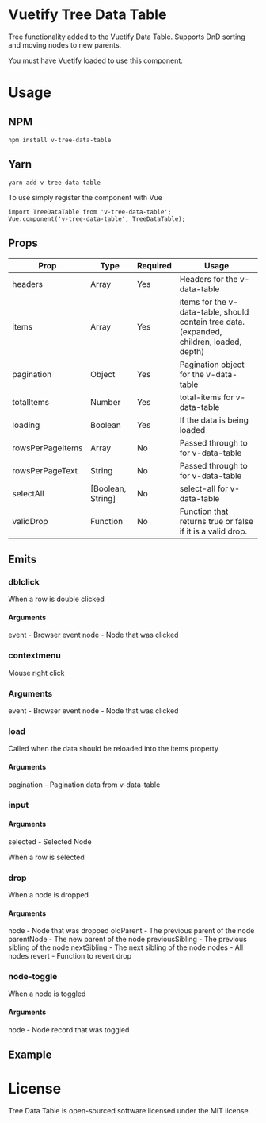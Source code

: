 # Vuetify Tree Data Table

Tree functionality added to the Vuetify Data Table. Supports DnD sorting and moving nodes to new parents.

You must have Vuetify loaded to use this component.

# Usage

## NPM

```
npm install v-tree-data-table
```

## Yarn

```
yarn add v-tree-data-table
```

To use simply register the component with Vue

```
import TreeDataTable from 'v-tree-data-table';
Vue.component('v-tree-data-table', TreeDataTable);
```

## Props

| Prop             | Type              | Required | Usage                                                                                                                                                                                                                      |
| ---------------- | ----------------- | -------- | -------------------------------------------------------------------------------------------------------------------------------------------------------------------------------------------------------------------------- |
| headers          | Array             | Yes      | Headers for the v-data-table                                                                                                                                                                                               |
| items            | Array             | Yes      | items for the v-data-table, should contain tree data. (expanded, children, loaded, depth)                                                                                                                                  |
| pagination       | Object            | Yes      | Pagination object for the v-data-table                                                                                                                                                                                     |
| totalItems       | Number            | Yes      | total-items for v-data-table                                                                                                                                                                                               |
| loading          | Boolean           | Yes      | If the data is being loaded                                                                                                                                                                                                |
| rowsPerPageItems | Array             | No       | Passed through to for v-data-table                                                                                                                                                                                         |
| rowsPerPageText  | String            | No       | Passed through to for v-data-table                                                                                                                                                                                         |
| selectAll        | [Boolean, String] | No       | select-all for v-data-table                                                                                                                                                                                                |
| validDrop        | Function          | No       | Function that returns true or false if it is a valid drop. |

## Emits

### dblclick

When a row is double clicked

#### Arguments

event - Browser event
node - Node that was clicked

### contextmenu

Mouse right click

### Arguments

event - Browser event
node - Node that was clicked

### load

Called when the data should be reloaded into the items property

#### Arguments

pagination - Pagination data from v-data-table

### input

#### Arguments

selected - Selected Node

When a row is selected

### drop

When a node is dropped

#### Arguments

node - Node that was dropped
oldParent - The previous parent of the node
parentNode - The new parent of the node
previousSibling - The previous sibling of the node
nextSibling - The next sibling of the node
nodes - All nodes
revert - Function to revert drop

### node-toggle

When a node is toggled

#### Arguments

node - Node record that was toggled

## Example



# License

Tree Data Table is open-sourced software licensed under the MIT license.

